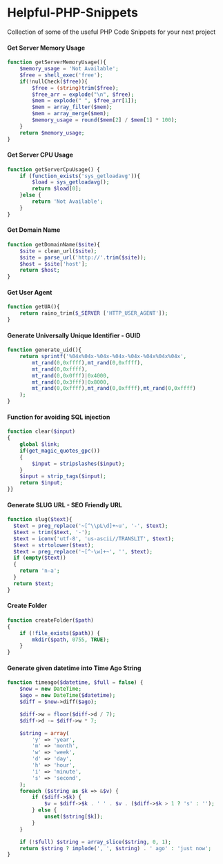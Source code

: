 # Helpful-PHP-Snippets
Collection of some of the useful PHP Code Snippets for your next project

#### Get Server Memory Usage
```PHP
function getServerMemoryUsage(){
    $memory_usage = 'Not Available';
    $free = shell_exec('free');
    if(!nullCheck($free)){
        $free = (string)trim($free);
        $free_arr = explode("\n", $free);
        $mem = explode(" ", $free_arr[1]);
        $mem = array_filter($mem);
        $mem = array_merge($mem);
        $memory_usage = round($mem[2] / $mem[1] * 100);
    }
    return $memory_usage;
}
```
#### Get Server CPU Usage
```PHP
function getServerCpuUsage() {
    if (function_exists('sys_getloadavg')){
        $load = sys_getloadavg();
        return $load[0];
    }else {
        return 'Not Available';
    }
}
```

#### Get Domain Name
```PHP
function getDomainName($site){
    $site = clean_url($site);
    $site = parse_url('http://'.trim($site));
    $host = $site['host'];
    return $host;
}
```

#### Get User Agent
```PHP
function getUA(){
    return raino_trim($_SERVER ['HTTP_USER_AGENT']);
}
```
#### Generate Universally Unique Identifier - GUID
```PHP
function generate_uid(){
    return sprintf('%04x%04x-%04x-%04x-%04x-%04x%04x%04x',
        mt_rand(0,0xffff),mt_rand(0,0xffff),
        mt_rand(0,0xffff),
        mt_rand(0,0x0fff)|0x4000,
        mt_rand(0,0x3fff)|0x8000,
        mt_rand(0,0xffff),mt_rand(0,0xffff),mt_rand(0,0xffff)
    );
}
```

#### Function for avoiding SQL injection
```PHP
function clear($input)
{
    global $link;
    if(get_magic_quotes_gpc())
    {
        $input = stripslashes($input);
    }
    $input = strip_tags($input);
    return $input;
}}
```
#### Generate SLUG URL - SEO Friendly URL
```PHP
function slug($text){ 
  $text = preg_replace('~[^\\pL\d]+~u', '-', $text);
  $text = trim($text, '-');
  $text = iconv('utf-8', 'us-ascii//TRANSLIT', $text);
  $text = strtolower($text);
  $text = preg_replace('~[^-\w]+~', '', $text);
  if (empty($text))
  {
    return 'n-a';
  }
  return $text;
}
```
#### Create Folder
```PHP
function createFolder($path)
{       
    if (!file_exists($path)) {
        mkdir($path, 0755, TRUE);
    }
}
```
#### Generate given datetime into Time Ago String
```PHP
function timeago($datetime, $full = false) {
    $now = new DateTime;
    $ago = new DateTime($datetime);
    $diff = $now->diff($ago);

    $diff->w = floor($diff->d / 7);
    $diff->d -= $diff->w * 7;

    $string = array(
        'y' => 'year',
        'm' => 'month',
        'w' => 'week',
        'd' => 'day',
        'h' => 'hour',
        'i' => 'minute',
        's' => 'second',
    );
    foreach ($string as $k => &$v) {
        if ($diff->$k) {
            $v = $diff->$k . ' ' . $v . ($diff->$k > 1 ? 's' : '');
        } else {
            unset($string[$k]);
        }
    }

    if (!$full) $string = array_slice($string, 0, 1);
    return $string ? implode(', ', $string) . ' ago' : 'just now';
}
```
